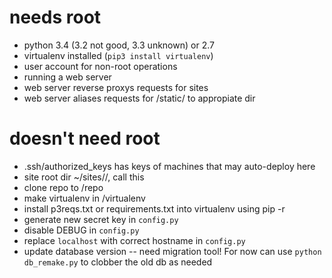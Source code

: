 # needs root

* python 3.4 (3.2 not good, 3.3 unknown) or 2.7
* virtualenv installed (`pip3 install virtualenv`)
* user account for non-root operations
* running a web server
* web server reverse proxys requests for sites
* web server aliases requests for /static/ to appropiate dir

# doesn't need root

* .ssh/authorized_keys has keys of machines that may auto-deploy here
* site root dir ~/sites/<SITENAME>/, call this <ROOT>
* clone repo to <ROOT>/repo
* make virtualenv in <ROOT>/virtualenv
* install p3reqs.txt or requirements.txt into virtualenv using pip -r
* generate new secret key in `config.py`
* disable DEBUG in `config.py`
* replace `localhost` with correct hostname in `config.py`
* update database version -- need migration tool!  For now can use `python
  db_remake.py` to clobber the old db as needed
